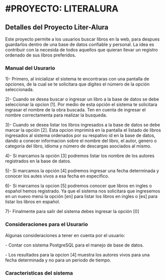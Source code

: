<h1>#PROYECTO: LITERALURA </h1>

<h2>Detalles del Proyecto Liter-Alura</h2>

Este proyecto permite a los usuarios buscar libros en la web, para despues guardarlos dentro de una base de datos confiable y personal.
La idea es contribuir con la necesida de todos aquellos que quieran llevar un registro ordenado de sus libros preferidos.

<h3>Manual del Usurario</h3>

1)- Primero, al inicializar el sistema te encontraras con una pantalla de opciones, de la cual se te solicitara que digites el número de la opción seleccionada.

2)- Cuando se desea buscar o ingresar un libro a la base de datos se debe seleccionar la opcion [1]. Por medio de esta opción el sistema te solicitara ingrasar el nombre de la obra buscada. Ten en cuenta de ingresar el nombre correctamenta para realizar la busqueda.

3)- Cuando se desea listar los libros ingresados a la base de datos se debe marcar la opción [2]. Esta opcion imprimirá en la pantalla el listado de libros ingresados al sistema ordenados por su respativo id en la base de datos, dando a conecer informacion sobre el nombre del libro, el autor, genero o categoria del libro, idioma y número de descargas asociados al mismo.

4)- Si marcamos la opción [3] podremos listar los nombre de los autores registrados en la base de datos.

5)- Si marcamos la opción [4] podremos ingresar una fecha determinada y conocer los autes vivos a esa fecha en especifico.

6)- Si marcamos la opcion [5] podremos conocer que libros en ingles o español hemos registrado. Ya que el sistema nos solicitara que ingresemos en un nuevo menú la opción [en] para listar los libros en ingles o [es] para listar los libros en español.

7)- Finalmente para salir del sistema debes ingresar la opción [0]

<h3>Consideraciones para el Usurario</h3>
Algunas consideraciones a tener en cuenta por el usuario:
 <p>- Contar con sistema PostgreSQL para el manejo de base de datos.</p>
 - Los resultados para la opcion [4] muestra los autores vivos para una fecha determinada y no para un periodo de tiempo.

<h3>Caracteristicas del sistema</h3>
